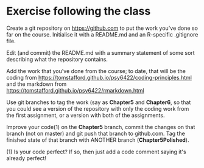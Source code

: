 # Exercise following the class

Create a git repository on https://github.com to put the work you've
done so far on the course. Initialise it with a README.md and an
R-specific .gitignore file.

Edit (and commit) the README.md with a summary statement of some sort
describing what the repository contains.

Add the work that you've done from the course; to date, that will be
the coding from
https://tomstafford.github.io/psy6422/coding-principles.html and the
markdown from https://tomstafford.github.io/psy6422/rmarkdown.html

Use git branches to tag the work (say as **Chapter5** and **Chapter6**, so
that you could see a version of the repository with only the coding
work from the first assignment, or a version with both of the
assignments.

Improve your code(1) on the **Chapter5** branch,
commit the changes on that branch (not on master) and git push that
branch to github.com. Tag the finished state of that branch with
ANOTHER branch (**Chapter5Polished**).


(1) Is your code perfect? If so, then just add a code comment saying
it's already perfect!
